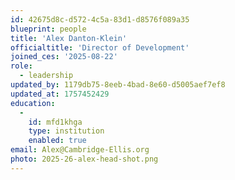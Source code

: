 ```yaml
---
id: 42675d8c-d572-4c5a-83d1-d8576f089a35
blueprint: people
title: 'Alex Danton-Klein'
officialtitle: 'Director of Development'
joined_ces: '2025-08-22'
role:
  - leadership
updated_by: 1179db75-8eeb-4bad-8e60-d5005aef7ef8
updated_at: 1757452429
education:
  -
    id: mfd1khga
    type: institution
    enabled: true
email: Alex@Cambridge-Ellis.org
photo: 2025-26-alex-head-shot.png
---
```

